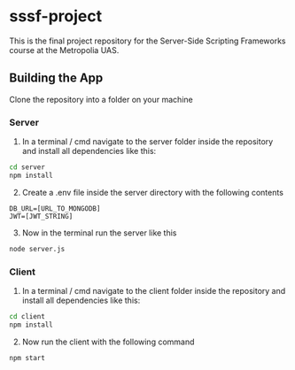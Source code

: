 # sssf-project
This is the final project repository for the Server-Side Scripting Frameworks course at the Metropolia UAS. 

## Building the App
Clone the repository into a folder on your machine

### Server
1. In a terminal / cmd navigate to the server folder inside the repository and install all dependencies like this:
```bash
cd server
npm install
```
2. Create a .env file inside the server directory with the following contents
```
DB_URL=[URL_TO_MONGODB]
JWT=[JWT_STRING]
```
3. Now in the terminal run the server like this
```bash
node server.js
``` 

### Client
1. In a terminal / cmd navigate to the client folder inside the repository and install all dependencies like this:
```bash
cd client
npm install
```
2. Now run the client with the following command
```bash
npm start
```
